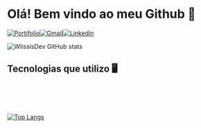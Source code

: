 # Olá! Bem vindo ao meu Github 👋

[![Portifolio](https://img.shields.io/badge/website-000000?style=for-the-badge&logo=About.me&logoColor=white)](https://quiet-genie-146544.netlify.app/)[![Gmail](https://img.shields.io/badge/Gmail-D14836?style=for-the-badge&logo=gmail&logoColor=white)](https://mail.google.com/mail/u/0/#inbox?compose=GTvVlcRzDfrmkdsvwGCNBfrBlVdBmxLlTvnBkxrqTWtpWFDwJnHNnWbGJNqLKpRQKlQFWJLPKmzTl)[![Linkedin](https://img.shields.io/badge/LinkedIn-0077B5?style=for-the-badge&logo=linkedin&logoColor=white)](https://www.linkedin.com/in/wlissis-ribeiro/)

![WlissisDev GitHub stats](https://github-readme-stats.vercel.app/api?username=wlissisDev&show_icons=true&theme=radical)

## Tecnologias que utilizo 🖥️
<div style="display: inline_block"><br/>
<img align="center" alt="" src="https://img.shields.io/badge/HTML5-E34F26?style=for-the-badge&logo=html5&logoColor=white"/>
<img align="center" alt="" src="https://img.shields.io/badge/CSS3-1572B6?style=for-the-badge&logo=css3&logoColor=white"/>
<img align="center" alt="" src="https://img.shields.io/badge/JavaScript-F7DF1E?style=for-the-badge&logo=javascript&logoColor=black"/>
<img align="center" alt="" src="https://img.shields.io/badge/Sass-CC6699?style=for-the-badge&logo=sass&logoColor=white"/>
<img align="center" alt="" src="	https://img.shields.io/badge/React-20232A?style=for-the-badge&logo=react&logoColor=61DAFB"/>
<img align="center" alt="" src="https://img.shields.io/badge/MongoDB-4EA94B?style=for-the-badge&logo=mongodb&logoColor=white"/>
<img align="center" alt="" src="https://img.shields.io/badge/Netlify-00C7B7?style=for-the-badge&logo=netlify&logoColor=white"/>
<img align="center" alt="" src="https://img.shields.io/badge/Node.js-43853D?style=for-the-badge&logo=node.js&logoColor=white"/>
</div><br/>

[![Top Langs](https://github-readme-stats.vercel.app/api/top-langs/?username=wlissisDev)](https://github.com/wlissisDev/github-readme-stats)


